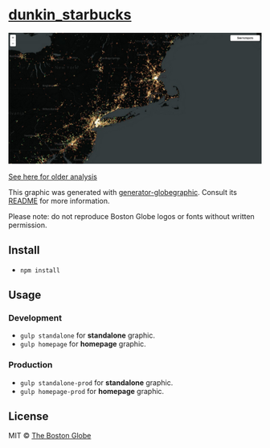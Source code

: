 # [dunkin_starbucks](http://www.bostonglobe.com/2014/08/25/dunkin-donuts-starbucks/oLpRVeQPDtXsKqXSf9T6yH/story.html)

![Mass. pedestrian crashes](img/dunk.png)

[See here for older analysis](http://www.boston.com/yourtown/specials/starbucks_vs_dunkin_donuts/)

This graphic was generated with [generator-globegraphic](https://github.com/BostonGlobe/generator-globegraphic). Consult its [README](https://github.com/BostonGlobe/generator-globegraphic) for more information.

Please note: do not reproduce Boston Globe logos or fonts without written permission.

## Install

- `npm install`

## Usage

### Development

- `gulp standalone` for **standalone** graphic.
- `gulp homepage` for **homepage** graphic.

### Production

- `gulp standalone-prod` for **standalone** graphic.
- `gulp homepage-prod` for **homepage** graphic.


## License

MIT © [The Boston Globe](http://github.com/BostonGlobe)
